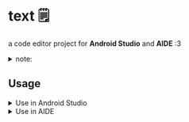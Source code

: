 # text 🗒️
a code editor project for **Android Studio** and **AIDE** :3

<details>
<summary>note:</summary>

idk if it works on vanilla AIDE, so if it doesnt, just wake me:D
[open](https://github.com/IMOitself/text/issues/new/choose)

</details>

## Usage

<details>
<summary>Use in Android Studio</summary>

1. Open Android Studio.

2. Click "File" > "New" > "Project from Version Control".

3. In the URL field, enter: https://github.com/IMOitself/text.git

4. Choose your project directory.

5. Click "Clone" to download and open the project.

</details>
<details>
<summary>Use in AIDE</summary>

1. Open AIDE.

2. Open file browser window

3. Click "Clone Git Repository".

4. In the "Repository URL", put this https://github.com/IMOitself/text.git

5. Tap "Clone" to download the repository.

6. Once cloned, tap "Open this Android Project" to start working on it.

</details>
